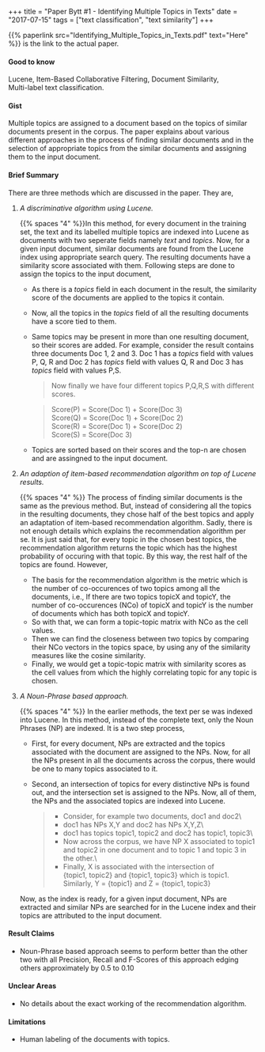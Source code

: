 +++
title = "Paper Bytt #1 - Identifying Multiple Topics in Texts"
date = "2017-07-15"
tags = ["text classification", "text similarity"]
+++

{{% paperlink src="Identifying_Multiple_Topics_in_Texts.pdf" text="Here" %}}
is the link to the actual paper.

#### Good to know

Lucene, Item-Based Collaborative Filtering, Document Similarity, \
Multi-label text classification.

#### Gist
Multiple topics are assigned to a document based on the topics of similar
documents present in the corpus. The paper explains about various different
approaches in the process of finding similar documents and in the selection of
appropriate topics from the similar documents and assigning them to the input
document.

#### Brief Summary

There are three methods which are discussed in the paper. They are,

1. _A discriminative algorithm using Lucene._

    {{% spaces "4" %}}In this method, for every document in the training set,
    the text and its labelled multiple topics are indexed into Lucene as
    documents with two seperate fields namely _text_ and _topics_. Now, for a
    given input document, similar documents are found from the Lucene index
    using appropriate search query. The resulting documents have a similarity
    score associated with them. Following steps are done to assign the topics to
    the input document,

    * As there is a _topics_ field in each document in the result, the similarity score of the documents are applied to the topics it contain.
    * Now, all the topics in the _topics_ field of all the resulting documents have a score tied to them.
    * Same topics may be present in more than one resulting document, so their scores are added. For example, consider the result contains three documents Doc 1, 2 and 3. Doc 1 has a _topics_ field with values P, Q, R and Doc 2 has _topics_ field with values Q, R and Doc 3 has _topics_ field with values P,S.

        > Now finally we have four different topics P,Q,R,S with different scores.

        > Score(P) = Score(Doc 1) + Score(Doc 3)\
        > Score(Q) = Score(Doc 1) + Score(Doc 2)\
        > Score\(R) = Score(Doc 1) + Score(Doc 2)\
        > Score(S) = Score(Doc 3)

    * Topics are sorted based on their scores and the top-n are chosen and are assingned to the input document.




2. _An adaption of item-based recommendation algorithm on top of Lucene results._

    {{% spaces "4" %}} The process of finding similar documents is the same as the previous method. But, instead of considering all the topics in the resulting documents, they chose half of the best topics and apply an adaptation of item-based recommendation algorithm. Sadly, there is not enough details which explains the recommendation algorithm per se. It is just said that, for every topic in the chosen best topics, the recommendation algorithm returns the topic which has the highest probability of occuring with that topic. By this way, the rest half of the topics are found. However,
    * The basis for the recommendation algorithm is the metric which is the number of co-occurences of two topics among all the documents, i.e., If there are two topics topicX and topicY, the number of co-occurences (NCo) of topicX and topicY is the number of documents which has both topicX and topicY.
    * So with that, we can form a topic-topic matrix with NCo as the cell values.
    * Then we can find the closeness between two topics by comparing their NCo vectors in the topics space, by using any of the similarity measures like the cosine similarity.
    * Finally, we would get a topic-topic matrix with similarity scores as the cell values from which the highly correlating topic for any topic is chosen.

3. _A Noun-Phrase based approach._

    {{% spaces "4" %}} In the earlier methods, the text per se was indexed into Lucene. In this method, instead of the complete text, only the Noun Phrases (NP) are indexed. It is a two step process,

    * First, for every document, NPs are extracted and the topics associated with the document are assigned to the NPs. Now, for all the NPs present in all the documents across the corpus, there would be one to many topics associated to it.
    * Second, an intersection of topics for every distinctive NPs is found out, and the intersection set is assigned to the NPs. Now, all of them, the NPs and the associated topics are indexed into Lucene.

        > * Consider, for example two documents, doc1 and doc2\
        > * doc1 has NPs X,Y and doc2 has NPs X,Y,Z\
        > * doc1 has topics topic1, topic2 and doc2 has topic1, topic3\
        > * Now across the corpus, we have NP X associated to topic1 and topic2 in one document and to topic 1 and topic 3 in the other.\
        > * Finally, X is associated with the intersection of \
        {topic1, topic2} and {topic1, topic3} which is topic1. Similarly,
        Y = {topic1} and Z = {topic1, topic3}

    Now, as the index is ready, for a given input document, NPs are extracted and similar NPs are searched for in the Lucene index and their topics are attributed to the input document.






#### Result Claims
* Noun-Phrase based approach seems to perform better than the other two with all Precision, Recall and F-Scores of this approach edging others approximately by 0.5 to 0.10

#### Unclear Areas
* No details about the exact working of the recommendation algorithm.


#### Limitations
* Human labeling of the documents with topics.
